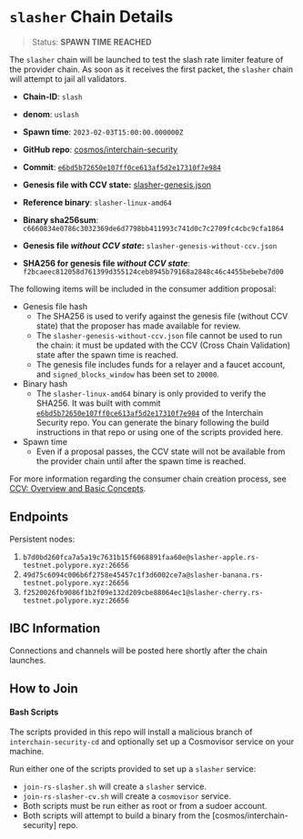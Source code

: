 
# `slasher` Chain Details

> Status: **SPAWN TIME REACHED**

The `slasher` chain will be launched to test the slash rate limiter feature of the provider chain. As soon as it receives the first packet, the `slasher` chain will attempt to jail all validators.

* **Chain-ID**: `slash`
* **denom**: `uslash`
* **Spawn time**: `2023-02-03T15:00:00.000000Z`
* **GitHub repo**: [cosmos/interchain-security](https://github.com/cosmos/interchain-security)
* **Commit**: [`e6bd5b72650e107ff0ce613af5d2e17310f7e984`](https://github.com/cosmos/interchain-security/commit/e6bd5b72650e107ff0ce613af5d2e17310f7e984)
* **Genesis file with CCV state:** [slasher-genesis.json](slasher-genesis.json)

* **Reference binary**: `slasher-linux-amd64`
* **Binary sha256sum**: `c6660834e0786c3032369de6d7798bb411993c741d0c7c2709fc4cbc9cfa1864`
* **Genesis file _without CCV state_:** `slasher-genesis-without-ccv.json`
* **SHA256 for genesis file _without CCV state_**: `f2bcaeec812058d761399d355124ceb8945b79168a2848c46c4455bebebe7d00`

The following items will be included in the consumer addition proposal:

* Genesis file hash
  * The SHA256 is used to verify against the genesis file (without CCV state) that the proposer has made available for review.
  * The `slasher-genesis-without-ccv.json` file cannot be used to run the chain: it must be updated with the CCV (Cross Chain Validation) state after the spawn time is reached.
  * The genesis file includes funds for a relayer and a faucet account, and `signed_blocks_window` has been set to `20000`.
* Binary hash
  * The `slasher-linux-amd64` binary is only provided to verify the SHA256. It was built with commit [`e6bd5b72650e107ff0ce613af5d2e17310f7e984`](https://github.com/cosmos/interchain-security/commit/e6bd5b72650e107ff0ce613af5d2e17310f7e984) of the Interchain Security repo. You can generate the binary following the build instructions in that repo or using one of the scripts provided here.
* Spawn time
  * Even if a proposal passes, the CCV state will not be available from the provider chain until after the spawn time is reached.

For more information regarding the consumer chain creation process, see [CCV: Overview and Basic Concepts](https://github.com/cosmos/ibc/blob/main/spec/app/ics-028-cross-chain-validation/overview_and_basic_concepts.md).

## Endpoints

Persistent nodes:

1. `b7d0bd260fca7a5a19c7631b15f6068891faa60e@slasher-apple.rs-testnet.polypore.xyz:26656`
2. `49d75c6094c006b6f2758e45457c1f3d6002ce7a@slasher-banana.rs-testnet.polypore.xyz:26656`
3. `f2520026fb9086f1b2f09e132d209cbe88064ec1@slasher-cherry.rs-testnet.polypore.xyz:26656`

## IBC Information

Connections and channels will be posted here shortly after the chain launches.

## How to Join

#### Bash Scripts

The scripts provided in this repo will install a malicious branch of `interchain-security-cd` and optionally set up a Cosmovisor service on your machine. 

Run either one of the scripts provided to set up a `slasher` service:
* `join-rs-slasher.sh` will create a `slasher` service.
* `join-rs-slasher-cv.sh` will create a `cosmovisor` service.
* Both scripts must be run either as root or from a sudoer account.
* Both scripts will attempt to build a binary from the [cosmos/interchain-security] repo.
